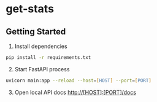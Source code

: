 # get-stats

## Getting Started
1. Install dependencies
```zsh
pip install -r requirements.txt
```
2. Start FastAPI process
```zsh
uvicorn main:app --reload --host=[HOST] --port=[PORT]
```
3. Open local API docs [http://[HOST]:[PORT]/docs](http://localhost:5000/docs)
